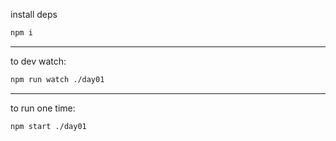 install deps

```sh
npm i
```

---

to dev watch:

```sh
npm run watch ./day01
```

---

to run one time:

```sh
npm start ./day01
```
